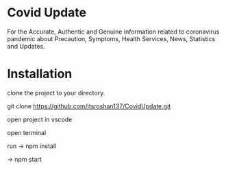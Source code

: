 # Covid Update
For the Accurate, Authentic and Genuine information related to coronavirus pandemic about Precaution, Symptoms, Health Services, News, Statistics and Updates.

# Installation

clone the project to your directory.

git clone https://github.com/itsroshan137/CovidUpdate.git

open project in vscode

open terminal

run
-> npm install

-> npm start

